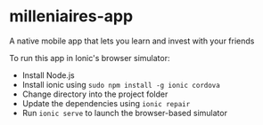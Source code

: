 # milleniaires-app
A native mobile app that lets you learn and invest with your friends

To run this app in Ionic's browser simulator:
  - Install Node.js
  - Install ionic using `sudo npm install -g ionic cordova`
  - Change directory into the project folder
  - Update the dependencies using `ionic repair`
  - Run `ionic serve` to launch the browser-based simulator

